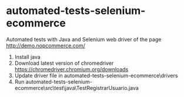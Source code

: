 # automated-tests-selenium-ecommerce
Automated tests with Java and Selenium web driver of the page http://demo.nopcommerce.com/

1. Install java
2. Download latest version of chromedriver https://chromedriver.chromium.org/downloads
3. Update driver file in automated-tests-selenium-ecommerce\drivers
4. Run automated-tests-selenium-ecommerce\src\test\java\TestRegistrarUsuario.java